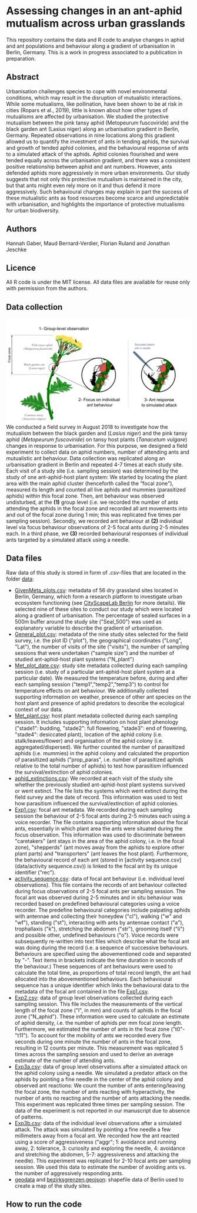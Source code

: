 # Assessing changes in an ant-aphid mutualism across urban grasslands

This repository contains the data and R code to analyse changes in aphid and ant populations and behaviour along a gradient of urbanisation in Berlin, Germany. 
This is a work in progress associated to a publication in preparation.

## Abstract
Urbanisation challenges species to cope with novel environmental conditions, which may result in the disruption of mutualistic interactions. While some mutualisms, like pollination, have been shown to be at risk in cities (Ropars et al., 2019), little is known about how other types of mutualisms are affected by urbanisation. We studied the protective mutualism between the pink tansy aphid (Metopeurum fuscoviride) and the black garden ant (Lasius niger) along an urbanisation gradient in Berlin, Germany. Repeated observations in nine locations along this gradient allowed us to quantify the investment of ants in tending aphids, the survival and growth of tended aphid colonies, and the behavioural response of ants to a simulated attack of the aphids. Aphid colonies flourished and were tended equally across the urbanisation gradient, and there was a consistent positive relationship between aphid and ant numbers. However, ants defended aphids more aggressively in more urban environments. Our study suggests that not only this protective mutualism is maintained in the city, but that ants might even rely more on it and thus defend it more aggressively. Such behavioural changes may explain in part the success of these mutualistic ants as food resources become scarce and unpredictable with urbanisation, and highlights the importance of protective mutualisms for urban biodiversity. 

## Authors
Hannah Gaber, Maud Bernard-Verdier, Florian Ruland and Jonathan Jeschke

## Licence
All R code is under the MIT license.
All data files are available for reuse only with permission from the authors.

## Data collection
![](figures/Experiment.png)
We conducted a field survey in August 2018 to investigate how the mutualism between the black garden and (*Lasius niger*) and the pink tansy aphid (*Metopeurum fuscoviride*) on tansy host plants (*Tanacetum vulgare*) changes in response to urbanisation. For this purpose, we designed a field experiment to collect data on aphid numbers, number of attending ants and mutualistic ant behaviour. Data collection was replicated along an urbanisation gradient in Berlin and repeated 4-7 times at each study site. Each visit of a study site (i.e. sampling session) was determined by the study of one ant-aphid-host plant system: We started by locating the plant area with the main aphid cluster (henceforth called the “focal zone"), measured its length and counted all live aphids and mummies (parasitized aphids) within this focal zone. Then, ant behaviour was observed undisturbed, at the **(1)** group level (i.e. we recorded the number of ants attending the aphids in the focal zone and recorded all ant movements into and out of the focal zone during 1 min; this was replicated five times per sampling session). Secondly, we recorded ant behaviour at **(2)** individual level via focus behaviour observations of 2-5 focal ants during 2-5 minutes each. In a third phase, we **(3)** recorded behavioural responses of individual ants targeted by a simulated attack using a needle. 

## Data files
Raw data of this study is stored in form of *.csv*-files  that are located in the folder [data](data):
- [GivenMeta_plots.csv](data/GivenMeta_plots.csv): metadata of 56 dry grassland sites located in Berlin, Germany, which form a research platform to investigate urban ecosystem functioning (see [CityScapeLab Berlin](https://www.mdpi.com/2071-1050/12/6/2565) for more details). We selected nine of these sites to conduct our study which were located along a gradient of urbanisation. The percentage of sealed surfaces in a 500m buffer around the study site ("Seal_500") was used as explanatory variable to describe the gradient of urbanisation.
- [General_plot.csv](data/General_plot.csv): metadata of the nine study sites selected for the field survey, i.e. the plot ID ("plot"), the geographical coordinates ("Long", "Lat"), the number of visits of the site ("visits"), the number of sampling sessions that were undertaken ("sample size") and the number of studied ant-aphid-host plant systems ("N_plant")
- [Met_plot_date.csv](data/Met_plot_date.csv): study site metadata collected during each sampling session (i.e. study of a particular ant-aphid-host plant system at a particular date). We measured the temperature before, during and after each sampling session ("temp1","temp2","temp3") to control for temperature effects on ant behaviour. We additionally collected supporting information on weather, presence of other ant species on the host plant and presence of aphid predators to describe the ecological context of our data.
- [Met_plant.csv](data/Met_plant.csv): host plant metadata collected during each sampling session. It includes supporting information on host plant phenology ("stade1": budding, "stade2": full flowering, "stade3": end of flowering, "stade4": desiccated plant), location of the aphid colony (i.e. stalk/leaves/flower) and organisation of the aphid colony (i.e. aggregated/dispersed). We further counted the number of parasitized aphids (i.e. mummies) in the aphid colony and calculated the proportion of parasitized aphids ("prop_paras", i.e. number of parasitized aphids relative to the total number of aphids) to test how parasitism influenced the survival/extinction of aphid colonies. 
- [aphid_extinctions.csv](data/aphid_extinctions.csv): We recorded at each visit of the study site whether the previously studied ant-aphid-host plant systems survived or went extinct. The file lists the systems which went extinct during the field survey and the date of record. This information was used to test how parasitism influenced the survival/extinction of aphid colonies.
- [Exp1.csv](data/Exp1.csv): focal ant metadata. We recorded during each sampling session the behaviour of 2-5 focal ants during 2-5 minutes each using a voice recorder. The file contains supporting information about the focal ants, essentially in which plant area the ants were situated during the focus observation. This information was used to discriminate between "caretakers" (ant stays in the area of the aphid colony, i.e. in the focal zone), "shepperds" (ant moves away from the aphids to explore other plant parts) and "transporters" (ant leaves the host plant). Furthermore, the behavioural record of each ant (stored in [activity sequence.csv](data/activity sequence.csv)) is linked to the focal ant by its unique identifier ("rec"). 
- [activity_sequence.csv](data/activity_sequence.csv): data of focal ant behaviour (i.e. individual level observations). This file contains the records of ant behaviour collected during focus observations of 2-5 focal ants per sampling session. The focal ant was observed during 2-5 minutes and in situ behaviour was recorded based on predefined behavioural categories using a voice recorder. The predefine behavioural categories include palpating aphids with antennae and collecting their honeydew ("cl"), walking ("w" and "wf"), standing ("st"), interacting with ants by antennae contact ("a"), trophallaxis ("k"), stretching the abdomen ("str"), grooming itself ("li") and possible other, undefined behaviours ("o"). Voice records were subsequently re-written into text files which describe what the focal ant was doing during the record (i.e. a sequence of successive behaviours. Behaviours are specified using the abovementioned code and separated by "-". Text items in brackets indicate the time duration in seconds of the behaviour.) These sequences of ant behaviours were used to calculate the total time, as proportions of total record length, the ant had allocated into the abovementioned behaviours. Each behavioural sequence has a unique identifier which links the behavioural data to the metadata of the focal ant contained in the file [Exp1.csv](data/Exp1.csv).
- [Exp2.csv](data/Exp2.csv): data of group level observations collected during each sampling session. This file includes the measurements of the vertical length of the focal zone ("l", in mm) and counts of aphids in the focal zone ("N_aphid"). These information were used to calculate an estimate of aphid density, i.e. the number of aphids per mm focal zone length. Furthermore, we estimated the number of ants in the focal zone ("t0"-"t11"). To account for the mobility of ants we recorded every five seconds during one minute the number of ants in the focal zone, resulting in 12 counts per minute. This measurement was replicated 5 times across the sampling session and used to derive an average estimate of the number of attending ants.
- [Exp3a.csv](data/Exp3a.csv): data of group level observations after a simulated attack on the aphid colony using a needle. We simulated a predator attack on the aphids by pointing a fine needle in the center of the aphid colony and observed ant reactions: We count the number of ants entering/leaving the focal zone, the number of ants reacting with hyperactivity, the number of ants no reacting and the number of ants attacking the needle. This experiment was replicated three times per sampling session. The data of the experiment is not reported in our manuscript due to absence of patterns.
- [Exp3b.csv](data/Exp3b.csv): data of the individual level observations after a simulated attack. The attack was simulated by pointing a fine needle a few millimeters away from a focal ant. We recorded how the ant reacted using a score of aggressiveness ("aggr"; 1: avoidance and running away, 2: tolerance, 3: curiosity and exploring the needle, 4: avoidance and stretching the abdomen, 5-7: aggressiveness and attacking the needle). This experiment was replicated for 2-10 focal ants per sampling session. We used this data to estimate the number of avoiding ants vs. the number of aggressively responding ants.
- [geodata](data/geodata) and [bezirksgrenzen.geojson](data/bezirksgrenzen.geojson): shapefile data of Berlin used to create a map of the study sites.

## How to run the code
